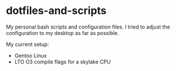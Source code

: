 # dotfiles-and-scripts
My personal bash scripts and configuration files.
I tried to adjust the configuration to my desktop as far as possible. 

My current setup:
- Gentoo Linux
- LTO O3 compile flags for a skylake CPU
